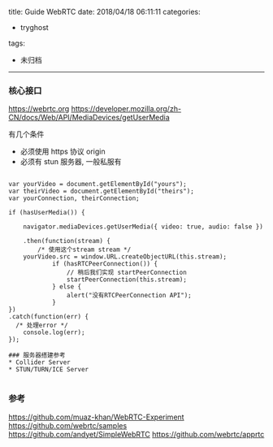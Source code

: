 title: Guide WebRTC
date: 2018/04/18 06:11:11
categories:
 - tryghost

tags:
 - 未归档 



---

### 核心接口
https://webrtc.org
https://developer.mozilla.org/zh-CN/docs/Web/API/MediaDevices/getUserMedia

有几个条件
* 必须使用 https 协议 origin 
* 必须有 stun 服务器, 一般私服有 

```language-javascript

var yourVideo = document.getElementById("yours");
var theirVideo = document.getElementById("theirs");
var yourConnection, theirConnection;

if (hasUserMedia()) {

    navigator.mediaDevices.getUserMedia({ video: true, audio: false })
    
    .then(function(stream) {
        /* 使用这个stream stream */
    yourVideo.src = window.URL.createObjectURL(this.stream);
            if (hasRTCPeerConnection()) {
                // 稍后我们实现 startPeerConnection
                startPeerConnection(this.stream);
            } else {
                alert("没有RTCPeerConnection API");
            }
})
.catch(function(err) {
  /* 处理error */
    console.log(err);
});

### 服务器搭建参考
* Collider Server
* STUN/TURN/ICE Server


```
### 参考
https://github.com/muaz-khan/WebRTC-Experiment
https://github.com/webrtc/samples
https://github.com/andyet/SimpleWebRTC
https://github.com/webrtc/apprtc



